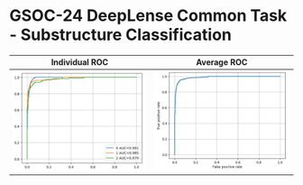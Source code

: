 # GSOC-24 DeepLense Common Task - Substructure Classification



Individual ROC             |  Average ROC
:-------------------------:|:-------------------------:
![ROC plot showing individual ROC curves for all three classes](https://github.com/AarjavSatia/GSOC-24_DeepLense_Common_Task/blob/main/Images_ROC/MultiROC_1.png?raw=true)  | ![ROC plot showing an average ROC curve for all three classes](https://github.com/AarjavSatia/GSOC-24_DeepLense_Common_Task/blob/main/Images_ROC/MultiROC_2.png?raw=true)
